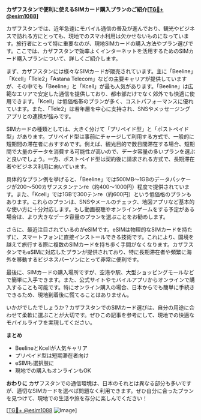 **カザフスタンで便利に使えるSIMカード購入プランのご紹介[[TG💪+ @esim1088](https://t.me/s/esim1088)]**

カザフスタンでは、近年急速にモバイル通信の普及が進んでおり、観光やビジネスで訪れる方にとっても、現地でのスマホ利用は欠かせないものになっています。旅行者にとって特に重要なのが、現地SIMカードの購入方法やプラン選びです。ここでは、カザフスタンで効率よくインターネットを活用するためのSIMカード購入プランについて、詳しくご紹介します。

まず、カザフスタンには様々なSIMカードが販売されています。主に「Beeline」「Kcell」「Tele2」「Astana Telecom」などの主要キャリアが提供していますが、その中でも「Beeline」と「Kcell」が最も人気があります。「Beeline」は広範なエリアで安定した通信を提供しており、都市部だけでなく郊外でも快適に使用できます。「Kcell」は低価格帯のプランが多く、コストパフォーマンスに優れています。また、「Tele2」は若年層を中心に支持され、SNSやメッセージングアプリとの連携が強みです。

SIMカードの種類としては、大きく分けて「プリペイド型」と「ポストペイド型」があります。プリペイド型は事前にチャージして利用する方式で、一般的に短期間の滞在者におすすめです。例えば、観光目的で数日間滞在する場合、短期間で大量のデータを消費する可能性が高いので、データ容量の多いプランを選ぶと良いでしょう。一方、ポストペイド型は契約後に請求される方式で、長期滞在者やビジネス利用に向いています。

具体的なプラン例を挙げると、「Beeline」では500MB～1GBのデータパッケージが200～500カザフスタンテンге（約400～1000円）程度で提供されています。また、「Kcell」では1GBで300テンге（約600円）という低価格のプランもあります。これらのプランは、SNSやメールのチェック、地図アプリなど基本的な使い方に十分対応します。もし動画視聴やオンラインゲームをする予定がある場合は、より大きなデータ容量のプランを選ぶことをお勧めします。

さらに、最近注目されているのがeSIMです。eSIMは物理的なSIMカードを持たずに、スマートフォンに直接インストールできる技術です。これにより、国境を越えて旅行する際に複数のSIMカードを持ち歩く手間がなくなります。カザフスタンでもeSIMに対応したプランが提供されており、特に長期滞在者や頻繁に海外を移動するビジネスパーソンにとって非常に便利です。

最後に、SIMカードの購入場所ですが、空港や駅、大型ショッピングモールなどで簡単に入手できます。また、公式サイトやモバイルアプリからオンラインで購入することも可能です。特にオンライン購入の場合、日本からでも簡単に手続きできるため、現地到着後に慌てることはありません。

いかがでしたでしょうか？カザフスタンでのSIMカード選びは、自分の用途に合わせて柔軟に選ぶことが大切です。ぜひこの記事を参考にして、現地での快適なモバイルライフを実現してください。

**まとめ**
- BeelineとKcellが人気キャリア
- プリペイド型は短期滞在者向け
- eSIMも選択肢に
- 現地での購入もオンラインもOK

**おわりに**
カザフスタンでの通信環境は、日本のそれとは異なる部分も多いですが、適切なSIMカードを選べば問題なく利用できます。ぜひ自分に合ったプランを見つけて、現地での生活や旅を存分に楽しんでください！

[[TG💪+ @esim1088](https://t.me/s/esim1088) ![Image](https://i.postimg.cc/Y0z9fWf4/image.png)]